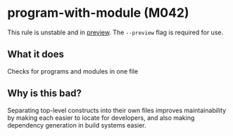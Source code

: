 # program-with-module (M042)
This rule is unstable and in [preview](../preview.md). The `--preview` flag is required for use.

## What it does
Checks for programs and modules in one file

## Why is this bad?
Separating top-level constructs into their own files improves
maintainability by making each easier to locate for developers,
and also making dependency generation in build systems easier.